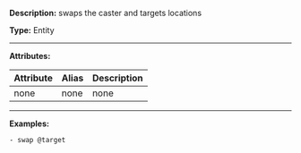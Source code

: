 **Description:** swaps the caster and targets locations

**Type:** Entity

---

**Attributes:**

| Attribute | Alias | Description |
| --------- | ----- | ----------- |
| none      | none  | none        |

---

**Examples:**

```
- swap @target
```